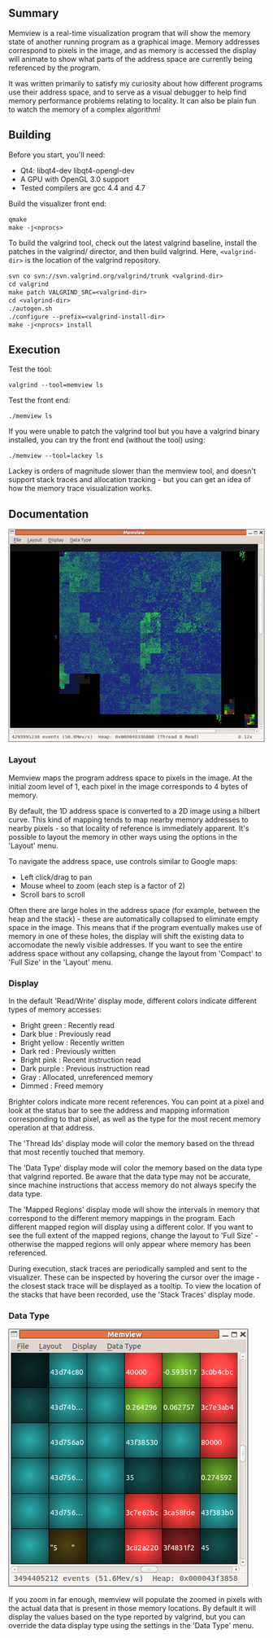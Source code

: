 ## Summary

Memview is a real-time visualization program that will show the memory
state of another running program as a graphical image.  Memory addresses
correspond to pixels in the image, and as memory is accessed the display
will animate to show what parts of the address space are currently being
referenced by the program.

It was written primarily to satisfy my curiosity about how different
programs use their address space, and to serve as a visual debugger to help
find memory performance problems relating to locality.  It can also be
plain fun to watch the memory of a complex algorithm!

## Building

Before you start, you'll need:
* Qt4: libqt4-dev libqt4-opengl-dev
* A GPU with OpenGL 3.0 support
* Tested compilers are gcc 4.4 and 4.7

Build the visualizer front end:

    qmake
    make -j<nprocs>

To build the valgrind tool, check out the latest valgrind baseline, install
the patches in the valgrind/ director, and then build valgrind.  Here,
`<valgrind-dir>` is the location of the valgrind repository.

    svn co svn://svn.valgrind.org/valgrind/trunk <valgrind-dir>
    cd valgrind
    make patch VALGRIND_SRC=<valgrind-dir>
    cd <valgrind-dir>
    ./autogen.sh
    ./configure --prefix=<valgrind-install-dir>
    make -j<nprocs> install

## Execution

Test the tool:

    valgrind --tool=memview ls

Test the front end:

    ./memview ls

If you were unable to patch the valgrind tool but you have a valgrind
binary installed, you can try the front end (without the tool) using:

    ./memview --tool=lackey ls

Lackey is orders of magnitude slower than the memview tool, and doesn't
support stack traces and allocation tracking - but you can get an idea of
how the memory trace visualization works.

## Documentation

![Memview UI](screenshots/memview.png)

### Layout

Memview maps the program address space to pixels in the image.  At the
initial zoom level of 1, each pixel in the image corresponds to 4 bytes of
memory.

By default, the 1D address space is converted to a 2D image using a hilbert
curve.  This kind of mapping tends to map nearby memory addresses to nearby
pixels - so that locality of reference is immediately apparent.  It's
possible to layout the memory in other ways using the options in the
'Layout' menu.

To navigate the address space, use controls similar to Google maps:
* Left click/drag to pan
* Mouse wheel to zoom (each step is a factor of 2)
* Scroll bars to scroll

Often there are large holes in the address space (for example, between the
heap and the stack) - these are automatically collapsed to eliminate empty
space in the image.  This means that if the program eventually makes use of
memory in one of these holes, the display will shift the existing data to
accomodate the newly visible addresses.  If you want to see the entire
address space without any collapsing, change the layout from 'Compact' to
'Full Size' in the 'Layout' menu.

### Display

In the default 'Read/Write' display mode, different colors indicate different
types of memory accesses:
* Bright green   : Recently read
* Dark blue      : Previously read
* Bright yellow	 : Recently written
* Dark red       : Previously written
* Bright pink    : Recent instruction read
* Dark purple    : Previous instruction read
* Gray           : Allocated, unreferenced memory
* Dimmed         : Freed memory

Brighter colors indicate more recent references.  You can point at a pixel
and look at the status bar to see the address and mapping information
corresponding to that pixel, as well as the type for the most recent memory
operation at that address.

The 'Thread Ids' display mode will color the memory based on the thread
that most recently touched that memory.

The 'Data Type' display mode will color the memory based on the data type
that valgrind reported.  Be aware that the data type may not be accurate,
since machine instructions that access memory do not always specify the
data type.

The 'Mapped Regions' display mode will show the intervals in memory that
correspond to the different memory mappings in the program.  Each different
mapped region will display using a different color.  If you want to see the
full extent of the mapped regions, change the layout to 'Full Size' -
otherwise the mapped regions will only appear where memory has been
referenced.

During execution, stack traces are periodically sampled and sent to the
visualizer.  These can be inspected by hovering the cursor over the image -
the closest stack trace will be displayed as a tooltip.  To view the
location of the stacks that have been recorded, use the 'Stack Traces'
display mode.

### Data Type

![Data display](screenshots/zoom10.png)

If you zoom in far enough, memview will populate the zoomed in pixels with
the actual data that is present in those memory locations.  By default it
will display the values based on the type reported by valgrind, but you can
override the data display type using the settings in the 'Data Type' menu.

